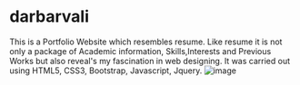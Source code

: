# darbarvali
 This is a Portfolio Website which resembles resume. Like resume it is not only a package of Academic information, Skills,Interests and Previous Works but also reveal's my fascination in web designing. It was carried out using HTML5, CSS3, Bootstrap, Javascript, Jquery. 
 ![image](https://user-images.githubusercontent.com/84654043/208226966-07a9d007-b4e1-44be-bf82-cc6a8c726fbe.png)


